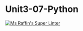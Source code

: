 # Unit3-07-Python
[![Ms Raffin's Super Linter](https://github.com/ICS3U-Programming-Mikhail-I/Unit3-07-Python/workflows/Mr%20Coxall's%20Super%20Linter/badge.svg)](https://github.com/ICS3U-C-Programming-Mikhail-I/Unit-3-07-Python/actions/)
